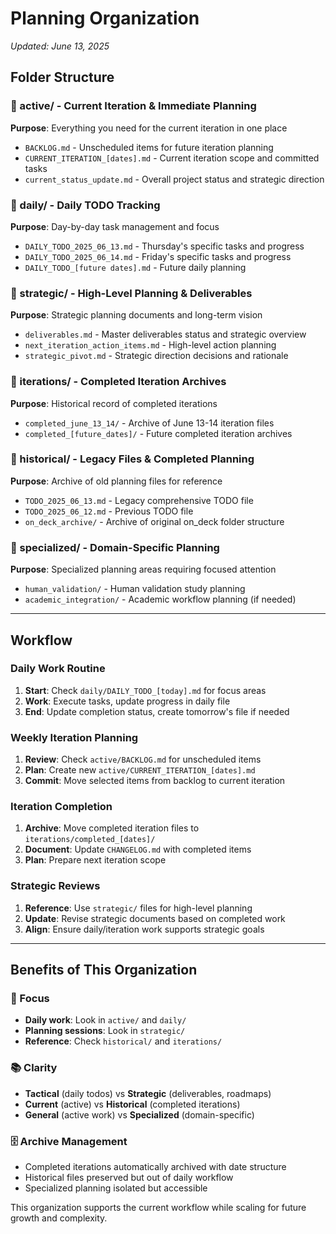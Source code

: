 # Planning Organization
*Updated: June 13, 2025*

## **Folder Structure**

### **📁 active/** - Current Iteration & Immediate Planning
**Purpose**: Everything you need for the current iteration in one place
- `BACKLOG.md` - Unscheduled items for future iteration planning
- `CURRENT_ITERATION_[dates].md` - Current iteration scope and committed tasks
- `current_status_update.md` - Overall project status and strategic direction

### **📁 daily/** - Daily TODO Tracking
**Purpose**: Day-by-day task management and focus
- `DAILY_TODO_2025_06_13.md` - Thursday's specific tasks and progress
- `DAILY_TODO_2025_06_14.md` - Friday's specific tasks and progress
- `DAILY_TODO_[future dates].md` - Future daily planning

### **📁 strategic/** - High-Level Planning & Deliverables
**Purpose**: Strategic planning documents and long-term vision
- `deliverables.md` - Master deliverables status and strategic overview
- `next_iteration_action_items.md` - High-level action planning
- `strategic_pivot.md` - Strategic direction decisions and rationale

### **📁 iterations/** - Completed Iteration Archives
**Purpose**: Historical record of completed iterations
- `completed_june_13_14/` - Archive of June 13-14 iteration files
- `completed_[future_dates]/` - Future completed iteration archives

### **📁 historical/** - Legacy Files & Completed Planning
**Purpose**: Archive of old planning files for reference
- `TODO_2025_06_13.md` - Legacy comprehensive TODO file
- `TODO_2025_06_12.md` - Previous TODO file
- `on_deck_archive/` - Archive of original on_deck folder structure

### **📁 specialized/** - Domain-Specific Planning
**Purpose**: Specialized planning areas requiring focused attention
- `human_validation/` - Human validation study planning
- `academic_integration/` - Academic workflow planning (if needed)

---

## **Workflow**

### **Daily Work Routine**
1. **Start**: Check `daily/DAILY_TODO_[today].md` for focus areas
2. **Work**: Execute tasks, update progress in daily file
3. **End**: Update completion status, create tomorrow's file if needed

### **Weekly Iteration Planning**
1. **Review**: Check `active/BACKLOG.md` for unscheduled items
2. **Plan**: Create new `active/CURRENT_ITERATION_[dates].md` 
3. **Commit**: Move selected items from backlog to current iteration

### **Iteration Completion**
1. **Archive**: Move completed iteration files to `iterations/completed_[dates]/`
2. **Document**: Update `CHANGELOG.md` with completed items
3. **Plan**: Prepare next iteration scope

### **Strategic Reviews**
1. **Reference**: Use `strategic/` files for high-level planning
2. **Update**: Revise strategic documents based on completed work
3. **Align**: Ensure daily/iteration work supports strategic goals

---

## **Benefits of This Organization**

### **🎯 Focus**
- **Daily work**: Look in `active/` and `daily/`
- **Planning sessions**: Look in `strategic/`
- **Reference**: Check `historical/` and `iterations/`

### **📚 Clarity**
- **Tactical** (daily todos) vs **Strategic** (deliverables, roadmaps)
- **Current** (active) vs **Historical** (completed iterations)
- **General** (active work) vs **Specialized** (domain-specific)

### **🗄️ Archive Management**
- Completed iterations automatically archived with date structure
- Historical files preserved but out of daily workflow
- Specialized planning isolated but accessible

This organization supports the current workflow while scaling for future growth and complexity. 